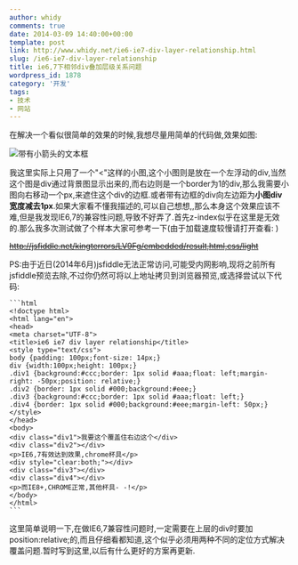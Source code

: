 ```yaml
---
author: whidy
comments: true
date: 2014-03-09 14:40:00+00:00
template: post
link: http://www.whidy.net/ie6-ie7-div-layer-relationship.html
slug: /ie6-ie7-div-layer-relationship
title: ie6,7下相邻div叠加层级关系问题
wordpress_id: 1878
category: '开发'
tags:
- 技术
- 网站
---
```


在解决一个看似很简单的效果的时候,我想尽量用简单的代码做,效果如图:




![带有小箭头的文本框](https://www.whidy.net/wp-content/uploads/2014/03/arrowBorder.jpg)




我这里实际上只用了一个"<"这样的小图,这个小图则是放在一个左浮动的div,当然这个图是div通过背景图显示出来的,而右边则是一个border为1的div,那么我需要小图向右移动一个px,来遮住这个div的边框.或者带有边框的div向左边距为**小图div宽度减去1px**.如果大家看不懂我描述的,可以自己想想,,那么本身这个效果应该不难,但是我发现IE6,7的兼容性问题,导致不好弄了.首先z-index似乎在这里是无效的.那么我多次测试做了个样本大家可参考一下(由于加载速度较慢请打开查看: )




<!-- more -->




<del>http://jsfiddle.net/kingterrors/LV9Fg/embedded/result,html,css/light</del>




PS:由于近日(2014年6月)jsfiddle无法正常访问,可能受内网影响,现将之前所有jsfiddle预览去除,不过你仍然可将以上地址拷贝到浏览器预览,或选择尝试以下代码:



    
    ```html
    <!doctype html>
    <html lang="en">
    <head>
    <meta charset="UTF-8">
    <title>ie6 ie7 div layer relationship</title>
    <style type="text/css">
    body {padding: 100px;font-size: 14px;}
    div {width:100px;height: 100px;}
    .div1 {background:#ccc;border: 1px solid #aaa;float: left;margin-right: -50px;position: relative;}
    .div2 {border: 1px solid #000;background:#eee;}
    .div3 {background:#ccc;border: 1px solid #aaa;float: left;}
    .div4 {border: 1px solid #000;background:#eee;margin-left: 50px;}
    </style>
    </head>
    <body>
    <div class="div1">我要这个覆盖住右边这个</div>
    <div class="div2"></div>
    <p>IE6,7有效达到效果,chrome杯具</p>
    <div style="clear:both;"></div>
    <div class="div3"></div>
    <div class="div4"></div>
    <p>而IE8+,CHROME正常,其他杯具- -!</p>
    </body>
    </html>
    ```




这里简单说明一下,在做IE6,7兼容性问题时,一定需要在上层的div时要加position:relative;的,而且仔细看都知道,这个似乎必须用两种不同的定位方式解决覆盖问题.暂时写到这里,以后有什么更好的方案再更新.



